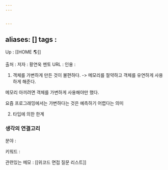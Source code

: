 ```yaml
---
---


---
```

aliases: []
tags : 
---
Up : [[HOME 🌎]]

출처 :
저자 : 황연욱 멘토
URL : 
인용 : 

1. 객체를 가변하게 만든 것이 불편하다. -> 메모리를 절약하고 객체를 유연하게 사용하게 해준다.

메모리 아끼려면 객체를 가변하게 사용해야만 했다.

요즘 프로그래밍에서는 가변하다는 것은 예측하기 어렵다는 의미 


2. 타입에 의한 한계 


### 생각의 연결고리
분야 :

키워드 :

관련있는 메모 : [[위코드 면접 질문 리스트]]

